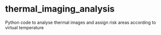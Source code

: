 # thermal_imaging_analysis
Python code to analyse thermal images and assign risk areas according to virtual temperature
